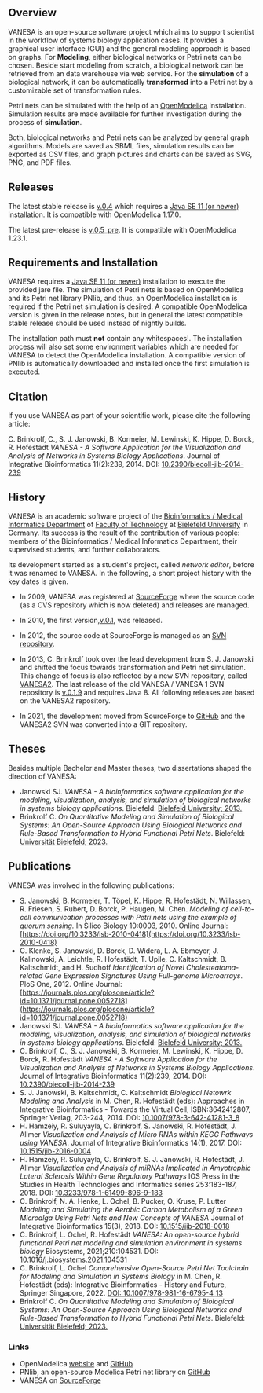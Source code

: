 ## Overview

VANESA is an open-source software project which aims to support scientist in the workflow of systems biology application cases. It provides a graphical user interface (GUI) and the general modeling approach is based on graphs. For **Modeling**, either biological networks or Petri nets can be chosen. Beside start modeling from scratch, a biological network can be retrieved from an data warehouse via web service. For the **simulation** of a biological network, it can be automatically **transformed** into a Petri net by a customizable set of transformation rules.  

Petri nets can be simulated with the help of an [OpenModelica](https://www.openmodelica.org/) installation. Simulation results are made available for further investigation during the process of **simulation**.

Both, biological networks and Petri nets can be analyzed by general graph algorithms. Models are saved as SBML files, simulation results can be exported as CSV files, and graph pictures and charts can be saved as SVG, PNG, and PDF files. 

## Releases
The latest stable release is [v.0.4](https://github.com/cbrinkrolf/VANESA/releases/tag/v.0.4) which requires a [Java SE 11 (or newer)](https://www.oracle.com/java/technologies/javase-downloads.html) installation. It is compatible with OpenModelica 1.17.0.

The latest pre-release is [v.0.5_pre](https://github.com/cbrinkrolf/VANESA/releases/tag/v.0.5_pre). It is compatible with OpenModelica 1.23.1.

## Requirements and Installation
VANESA requires a [Java SE 11 (or newer)](https://www.oracle.com/java/technologies/javase-downloads.html) installation to execute the provided jare file. The simulation of Petri nets is based on OpenModelica and its Petri net library PNlib, and thus, an OpenModelica installation is required if the Petri net simulation is desired. A compatible OpenModelica version is given in the release notes, but in general the latest compatible stable release should be used instead of nightly builds. 

The installation path must **not** contain any whitespaces!. The installation process will also set some environment variables which are needed for VANESA to detect the OpenModelica installation. A compatible version of PNlib is automatically downloaded and installed once the first simulation is executed.

## Citation
If you use VANESA as part of your scientific work, please cite the following article:

C. Brinkrolf, C., S. J. Janowski, B. Kormeier, M. Lewinski, K. Hippe, D. Borck, R. Hofestädt *VANESA - A Software Application for the Visualization and Analysis of Networks in Systems Biology Applications*. Journal of Integrative Bioinformatics 11(2):239, 2014. DOI: [10.2390/biecoll-jib-2014-239](http://dx.doi.org/10.2390/biecoll-jib-2014-239)

## History
VANESA is an academic software project of the [Bioinformatics / Medical Informatics Department](https://www.techfak.uni-bielefeld.de/ags/bi/) of [Faculty of Technology](https://www.uni-bielefeld.de/(en)/fakultaeten/technische-fakultaet/index.xml) at [Bielefeld University](https://www.uni-bielefeld.de/%3C-de,en%3E/) in Germany. Its success is the result of the contribution of various people: members of the Bioinformatics / Medical Informatics Department, their supervised students, and further collaborators.  

Its development started as a student's project, called *network editor*, before it was renamed to VANESA. In the following, a short project history with the key dates is given.

- In 2009, VANESA was registered at [SourceForge](https://sourceforge.net/projects/vanesa/) where the source code (as a CVS repository which is now deleted) and releases are managed.

- In 2010, the first version,[v.0.1](https://sourceforge.net/projects/vanesa/files/vanesa/0.1/VANESA-0.1.zip/download), was released.

- In 2012, the source code at SourceForge is managed as an [SVN repository](https://sourceforge.net/p/vanesa/code/HEAD/tree/VANESA/).

- In 2013, C. Brinkrolf took over the lead development from S. J. Janowski and shifted the focus towards transformation and Petri net simulation. This change of focus is also reflected by a new SVN repository, called [VANESA2](https://sourceforge.net/p/vanesa/code/HEAD/tree/VANESA2/). The last release of the old VANESA / VANESA 1 SVN repository is [v.0.1.9](https://sourceforge.net/projects/vanesa/files/vanesa/0.1/VANESA-0.1.9.jar/download) and requires Java 8. All following releases are based on the VANESA2 repository.

- In 2021, the development moved from SourceForge to [GitHub](https://github.com/cbrinkrolf/VANESA) and the VANESA2 SVN was converted into a GIT repository.

## Theses
Besides multiple Bachelor and Master theses, two dissertations shaped the direction of VANESA:

- Janowski SJ. *VANESA - A bioinformatics software application for the modeling, visualization, analysis, and simulation of biological networks in systems biology applications*. Bielefeld: [Bielefeld University; 2013.](http://nbn-resolving.de/urn:nbn:de:hbz:361-25943227) 
- Brinkrolf C. *On Quantitative Modeling and Simulation of Biological Systems: An Open-Source Approach Using Biological Networks and Rule-Based Transformation to Hybrid Functional Petri Nets*. Bielefeld: [Universität Bielefeld; 2023. ](https://doi.org/10.4119/unibi/2985333)

## Publications
VANESA was involved in the following publications:

- S. Janowski, B. Kormeier, T. Töpel, K. Hippe, R. Hofestädt, N. Willassen, R. Friesen, S. Rubert, D. Borck, P. Haugen, M. Chen. *Modeling of cell-to-cell communication processes with Petri nets using the example of quorum sensing.* In Silico Biology 10:0003, 2010. Online Journal: [https://doi.org/10.3233/isb-2010-0418](https://doi.org/10.3233/isb-2010-0418)
- C. Klenke, S. Janowski, D. Borck, D. Widera, L. A. Ebmeyer, J. Kalinowski, A. Leichtle, R. Hofestädt, T. Upile, C. Kaltschmidt, B. Kaltschmidt, and H. Sudhoff *Identification of Novel Cholesteatoma-related Gene Expression Signatures Using Full-genome Microarrays*. PloS One, 2012. Online Journal: [https://journals.plos.org/plosone/article?id=10.1371/journal.pone.0052718](https://journals.plos.org/plosone/article?id=10.1371/journal.pone.0052718)
- Janowski SJ. *VANESA - A bioinformatics software application for the modeling, visualization, analysis, and simulation of biological networks in systems biology applications*. Bielefeld: [Bielefeld University; 2013.](http://nbn-resolving.de/urn:nbn:de:hbz:361-25943227) 
- C. Brinkrolf, C., S. J. Janowski, B. Kormeier, M. Lewinski, K. Hippe, D. Borck, R. Hofestädt *VANESA - A Software Application for the Visualization and Analysis of Networks in Systems Biology Applications*. Journal of Integrative Bioinformatics 11(2):239, 2014. DOI: [10.2390/biecoll-jib-2014-239](http://dx.doi.org/10.2390/biecoll-jib-2014-239) 
- S. J. Janowski, B. Kaltschmidt, C. Kaltschmidt *Biological Netowrk Modeling and Analysis* in M. Chen, R. Hofestädt (eds): Approaches in Integrative Bioinformatics - Towards the Virtual Cell, ISBN:3642412807, Springer Verlag, 203-244, 2014. DOI: [10.1007/978-3-642-41281-3_8](http://dx.doi.org/10.1007/978-3-642-41281-3_8)
- H. Hamzeiy, R. Suluyayla, C. Brinkrolf, S. Janowski, R. Hofestädt, J. Allmer *Visualization and Analysis of Micro RNAs within KEGG Pathways using VANESA*. Journal of Integrative Bioinformatics 14(1), 2017. DOI: [10.1515/jib-2016-0004](https://doi.org/10.1515/jib-2016-0004)
- H. Hamzeiy, R. Suluyayla, C. Brinkrolf, S. J. Janowski, R. Hofestädt, J. Allmer *Visualization and Analysis of miRNAs Implicated in Amyotrophic Lateral Sclerosis Within Gene Regulatory Pathways* IOS Press in the Studies in Health Technologies and Informatics series 253:183-187, 2018. DOI: [10.3233/978-1-61499-896-9-183](http://dx.doi.org/10.3233/978-1-61499-896-9-183)
- C. Brinkrolf, N. A. Henke, L. Ochel, B. Pucker, O. Kruse, P. Lutter *Modeling and Simulating the Aerobic Carbon Metabolism of a Green Microalga Using Petri Nets and New Concepts of VANESA* Journal of Integrative Bioinformatics 15(3), 2018. DOI: [10.1515/jib-2018-0018](http://dx.doi.org/10.1515/jib-2018-0018)
- C. Brinkrolf, L. Ochel, R. Hofestädt *VANESA: An open-source hybrid functional Petri net modeling and simulation environment in systems biology* Biosystems, 2021;210:104531. DOI: [10.1016/j.biosystems.2021.104531](http://dx.doi.org/10.1016/j.biosystems.2021.104531)
- C. Brinkrolf, L. Ochel *Comprehensive Open-Source Petri Net Toolchain for Modeling and Simulation in Systems Biology* in M. Chen, R. Hofestädt (eds): Integrative Bioinformatics - History and Future, Springer Singapore, 2022. [DOI: 10.1007/978-981-16-6795-4_13](http://dx.doi.org/10.1007/978-981-16-6795-4_13)
- Brinkrolf C. *On Quantitative Modeling and Simulation of Biological Systems: An Open-Source Approach Using Biological Networks and Rule-Based Transformation to Hybrid Functional Petri Nets*. Bielefeld: [Universität Bielefeld; 2023. ](https://doi.org/10.4119/unibi/2985333)

### Links
- OpenModelica [website](https://openmodelica.org/) and [GitHub](https://github.com/OpenModelica/OpenModelica)
- PNlib, an open-source Modelica Petri net library on [GitHub](https://github.com/AMIT-HSBI/PNlib)
- VANESA on [SourceForge](https://sourceforge.net/projects/vanesa/)
